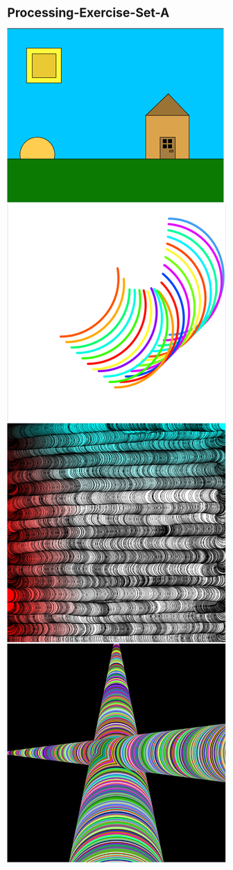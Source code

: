 # Processing-Exercise-Set-A
![Minkraft house xd](https://github.com/nikdotexe/Processing-Exercise-Set-A/blob/master/minkraft.PNG)
![Line boys xd](https://github.com/nikdotexe/Processing-Exercise-Set-A/blob/master/idontevenknowman.PNG)
![Many circles](https://github.com/nikdotexe/Processing-Exercise-Set-A/blob/master/nice%20circle%20boys.PNG)
![big seizure](https://github.com/nikdotexe/Processing-Exercise-Set-A/blob/master/big%20seizure.PNG)

